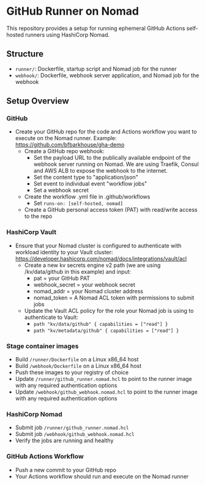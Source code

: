 # GitHub Runner on Nomad

This repository provides a setup for running ephemeral GitHub Actions self-hosted runners using HashiCorp Nomad.

## Structure

- `runner/`: Dockerfile, startup script and Nomad job for the runner
- `webhook/`: Dockerfile, webhook server application, and Nomad job for the webhook

## Setup Overview

### GitHub
- Create your GitHub repo for the code and Actions workflow you want to execute on the Nomad runner. Example: https://github.com/bfbarkhouse/gha-demo
    - Create a GitHub repo webhook:
        - Set the payload URL to the publically available endpoint of the webhook server running on Nomad. We are using Traefik, Consul and AWS ALB to expose the webhook to the internet.
        - Set the content type to "application/json"
        - Set event to individual event "workflow jobs"
        - Set a webhook secret
    - Create the workflow .yml file in .github/workflows
        - Set `runs-on: [self-hosted, nomad]`
    - Create a GitHub personal access token (PAT) with read/write access to the repo

### HashiCorp Vault
- Ensure that your Nomad cluster is configured to authenticate with workload identity to your Vault cluster: https://developer.hashicorp.com/nomad/docs/integrations/vault/acl 
    - Create a new kv secrets engine v2 path (we are using /kv/data/github in this example) and input:
        - pat = your GitHub PAT
        - webhook_secret = your webhook secret
        - nomad_addr = your Nomad cluster address
        - nomad_token = A Nomad ACL token with permissions to submit jobs
    - Update the Vault ACL policy for the role your Nomad job is using to authenticate to Vault:
        - `path "kv/data/github" {
            capabilities = ["read"]
           }`
        - `path "kv/metadata/github" {
            capabilities = ["read"]
           }`

### Stage container images
- Build `/runner/Dockerfile` on a Linux x86_64 host
- Build `/webhook/Dockerfile` on a Linux x86_64 host
- Push these images to your registry of choice
- Update `/runner/github_runner.nomad.hcl` to point to the runner image with any required authentication options
- Update `/webhook/github_webhook.nomad.hcl` to point to the runner image with any required authentication options

### HashiCorp Nomad
- Submit job `/runner/github_runner.nomad.hcl`
- Submit job `/webhook/github_webhook.nomad.hcl`
- Verify the jobs are running and healthy

### GitHub Actions Workflow
- Push a new commit to your GitHub repo
- Your Actions workflow should run and execute on the Nomad runner

